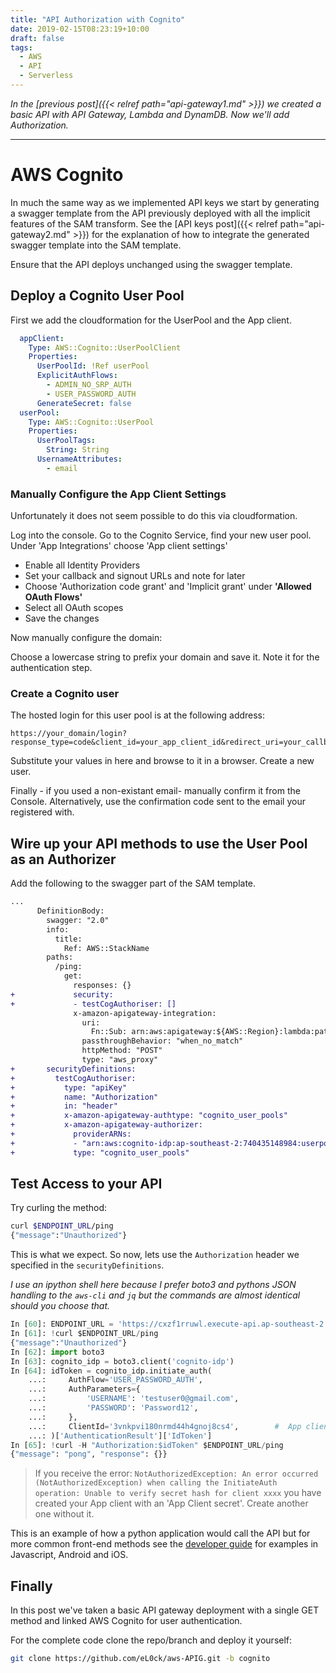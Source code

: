 ```yaml
---
title: "API Authorization with Cognito"
date: 2019-02-15T08:23:19+10:00
draft: false
tags:
  - AWS
  - API
  - Serverless
---
```


*In the [previous post]({{< relref path="api-gateway1.md" >}}) we created a basic API with API Gateway, Lambda and DynamDB. Now we'll add Authorization.*

---

# AWS Cognito

In much the same way as we implemented API keys we start by generating a swagger template from the API previously deployed with all the implicit features of the SAM transform. See the [API keys post]({{< relref path="api-gateway2.md" >}}) for the explanation of how to integrate the generated swagger template into the SAM template.

Ensure that the API deploys unchanged using the swagger template.

## Deploy a Cognito User Pool

First we add the cloudformation for the UserPool and the App client.

```yaml
  appClient:
    Type: AWS::Cognito::UserPoolClient
    Properties:
      UserPoolId: !Ref userPool
      ExplicitAuthFlows:
        - ADMIN_NO_SRP_AUTH
        - USER_PASSWORD_AUTH
      GenerateSecret: false
  userPool:
    Type: AWS::Cognito::UserPool
    Properties:
      UserPoolTags:
        String: String
      UsernameAttributes:
        - email
```

### Manually Configure the App Client Settings

Unfortunately it does not seem possible to do this via cloudformation.

Log into the console. Go to the Cognito Service, find your new user pool.  Under 'App Integrations' choose 'App client settings'

- Enable all Identity Providers
- Set your callback and signout URLs and note for later
- Choose 'Authorization code grant' and 'Implicit grant' under **'Allowed OAuth Flows'**
- Select all OAuth scopes
- Save the changes

Now manually configure the domain:

Choose a lowercase string to prefix your domain and save it.  Note it for the authentication step.

### Create a Cognito user

The hosted login for this user pool is at the following address:

```
https://your_domain/login?response_type=code&client_id=your_app_client_id&redirect_uri=your_callback_url
```
Substitute your values in here and browse to it in a browser.  Create a new user.

Finally - if you used a non-existant email- manually confirm it from the Console.  Alternatively, use the confirmation code sent to the email your registered with.

## Wire up your API methods to use the User Pool as an Authorizer

Add the following to the swagger part of the SAM template.

```diff
...
      DefinitionBody:
        swagger: "2.0"
        info:
          title:
            Ref: AWS::StackName
        paths:
          /ping:
            get:
              responses: {}
+             security:
+             - testCogAuthoriser: []
              x-amazon-apigateway-integration:
                uri:
                  Fn::Sub: arn:aws:apigateway:${AWS::Region}:lambda:path/2015-03-31/functions/${ping.Arn}/invocations
                passthroughBehavior: "when_no_match"
                httpMethod: "POST"
                type: "aws_proxy"
+       securityDefinitions:
+         testCogAuthoriser:
+           type: "apiKey"
+           name: "Authorization"
+           in: "header"
+           x-amazon-apigateway-authtype: "cognito_user_pools"
+           x-amazon-apigateway-authorizer:
+             providerARNs:
+             - "arn:aws:cognito-idp:ap-southeast-2:740435148984:userpool/ap-southeast-2_lnsfs8hZw"
+             type: "cognito_user_pools"
```

## Test Access to your API

Try curling the method:
```bash
curl $ENDPOINT_URL/ping
{"message":"Unauthorized"}
```

This is what we expect.  So now, lets use the `Authorization` header we specified in the `securityDefinitions`.

*I use an ipython shell here because I prefer boto3 and pythons JSON handling to the `aws-cli` and `jq` but the commands are almost identical should you choose that.*

```python
In [60]: ENDPOINT_URL = 'https://cxzf1rruwl.execute-api.ap-southeast-2.amazonaws.com/Prod'
In [61]: !curl $ENDPOINT_URL/ping
{"message":"Unauthorized"}
In [62]: import boto3
In [63]: cognito_idp = boto3.client('cognito-idp')
In [64]: idToken = cognito_idp.initiate_auth(
    ...:     AuthFlow='USER_PASSWORD_AUTH',
    ...:     AuthParameters={
    ...:         'USERNAME': 'testuser0@gmail.com',
    ...:         'PASSWORD': 'Password12',
    ...:     },
    ...:     ClientId='3vnkpvi180nrmd44h4gnoj8cs4',        #  App client id
    ...: )['AuthenticationResult']['IdToken']
In [65]: !curl -H "Authorization:$idToken" $ENDPOINT_URL/ping
{"message": "pong", "response": {}}
```

> If you receive the error: `NotAuthorizedException: An error occurred (NotAuthorizedException) when calling the InitiateAuth operation: Unable to verify secret hash for client xxxx` you have created your App client with an 'App Client secret'.  Create another one without it.

This is an example of how a python application would call the API but for more common front-end methods see the [developer guide](https://docs.aws.amazon.com/cognito/latest/developerguide/adding-a-web-or-mobile-app.html) for examples in Javascript, Android and iOS.

## Finally

In this post we've taken a basic API gateway deployment with a single GET method and linked AWS Cognito for user authentication.

For the complete code clone the repo/branch and deploy it yourself:

```bash
git clone https://github.com/eL0ck/aws-APIG.git -b cognito
```

